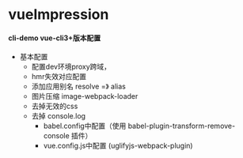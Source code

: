# vueImpression


#### cli-demo vue-cli3+版本配置
  * 基本配置
    * 配置dev环境proxy跨域，
    * hmr失效对应配置
    * 添加应用别名 resolve =》 alias
    * 图片压缩 image-webpack-loader
    * 去掉无效的css
    * 去掉 console.log
      * babel.config中配置（使用 babel-plugin-transform-remove-console 插件）
      * vue.config.js中配置 (uglifyjs-webpack-plugin)


